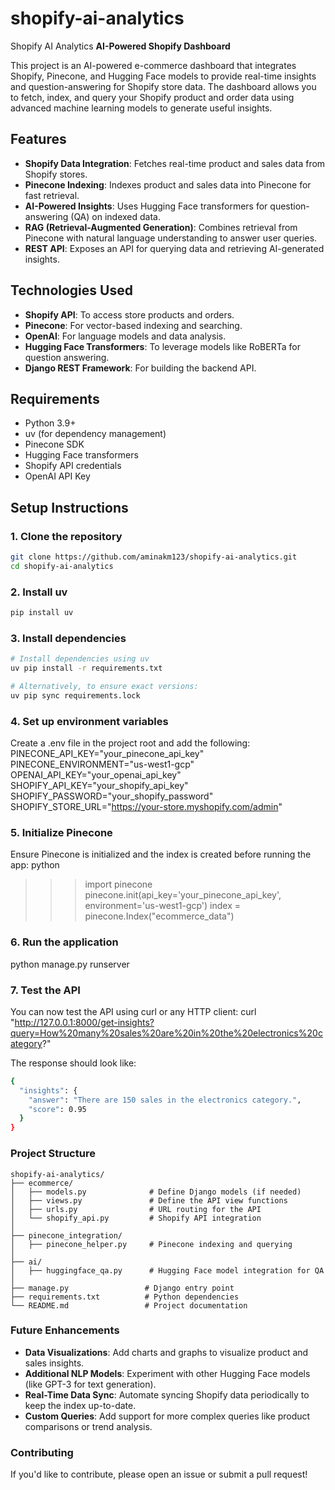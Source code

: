 # shopify-ai-analytics
Shopify AI Analytics
**AI-Powered Shopify Dashboard**

This project is an AI-powered e-commerce dashboard that integrates Shopify, Pinecone, and Hugging Face models to provide real-time insights and question-answering for Shopify store data. The dashboard allows you to fetch, index, and query your Shopify product and order data using advanced machine learning models to generate useful insights.

## Features
- **Shopify Data Integration**: Fetches real-time product and sales data from Shopify stores.
- **Pinecone Indexing**: Indexes product and sales data into Pinecone for fast retrieval.
- **AI-Powered Insights**: Uses Hugging Face transformers for question-answering (QA) on indexed data.
- **RAG (Retrieval-Augmented Generation)**: Combines retrieval from Pinecone with natural language understanding to answer user queries.
- **REST API**: Exposes an API for querying data and retrieving AI-generated insights.

## Technologies Used
- **Shopify API**: To access store products and orders.
- **Pinecone**: For vector-based indexing and searching.
- **OpenAI**: For language models and data analysis.
- **Hugging Face Transformers**: To leverage models like RoBERTa for question answering.
- **Django REST Framework**: For building the backend API.

## Requirements
- Python 3.9+
- uv (for dependency management)
- Pinecone SDK
- Hugging Face transformers
- Shopify API credentials
- OpenAI API Key

## Setup Instructions

### 1. Clone the repository
```bash
git clone https://github.com/aminakm123/shopify-ai-analytics.git
cd shopify-ai-analytics
```

### 2. Install uv
```bash
pip install uv
```

### 3. Install dependencies
```bash
# Install dependencies using uv
uv pip install -r requirements.txt

# Alternatively, to ensure exact versions:
uv pip sync requirements.lock
```

### 4. Set up environment variables
Create a .env file in the project root and add the following:
PINECONE_API_KEY="your_pinecone_api_key"
PINECONE_ENVIRONMENT="us-west1-gcp"
OPENAI_API_KEY="your_openai_api_key"
SHOPIFY_API_KEY="your_shopify_api_key"
SHOPIFY_PASSWORD="your_shopify_password"
SHOPIFY_STORE_URL="https://your-store.myshopify.com/admin"

### 5. Initialize Pinecone
Ensure Pinecone is initialized and the index is created before running the app:
python
>>> import pinecone
>>> pinecone.init(api_key='your_pinecone_api_key', environment='us-west1-gcp')
>>> index = pinecone.Index("ecommerce_data")

### 6. Run the application
python manage.py runserver

### 7. Test the API
You can now test the API using curl or any HTTP client:
curl "http://127.0.0.1:8000/get-insights?query=How%20many%20sales%20are%20in%20the%20electronics%20category?"

The response should look like:
```bash
{
  "insights": {
    "answer": "There are 150 sales in the electronics category.",
    "score": 0.95
  }
}
```

### Project Structure

```plaintext
shopify-ai-analytics/
├── ecommerce/
│   ├── models.py              # Define Django models (if needed)
│   ├── views.py               # Define the API view functions
│   ├── urls.py                # URL routing for the API
│   └── shopify_api.py         # Shopify API integration
│
├── pinecone_integration/
│   ├── pinecone_helper.py     # Pinecone indexing and querying
│
├── ai/
│   ├── huggingface_qa.py      # Hugging Face model integration for QA
│
├── manage.py                 # Django entry point
├── requirements.txt          # Python dependencies
└── README.md                 # Project documentation
```

### Future Enhancements
- **Data Visualizations**: Add charts and graphs to visualize product and sales insights.
- **Additional NLP Models**: Experiment with other Hugging Face models (like GPT-3 for text generation).
- **Real-Time Data Sync**: Automate syncing Shopify data periodically to keep the index up-to-date.
- **Custom Queries**: Add support for more complex queries like product comparisons or trend analysis.

### Contributing
If you'd like to contribute, please open an issue or submit a pull request!
